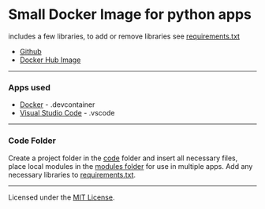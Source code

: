 # Small Docker Image for python apps
includes a few libraries, to add or remove libraries see [requirements.txt](.devcontainer/requirements.txt)
- [Github](https://github.com/JacobMannix/docker_python)
- [Docker Hub Image](https://hub.docker.com/repository/docker/jmannix3/docker_python)

---

### Apps used
- [Docker](https://www.docker.com/) - .devcontainer
- [Visual Studio Code](https://code.visualstudio.com/) - .vscode

---

### Code Folder
Create a project folder in the [code](https://github.com/JacobMannix/docker_python/tree/master/code) folder and insert all necessary files, place local modules in the [modules folder](https://github.com/JacobMannix/docker_python/tree/master/code/modules) for use in multiple apps. Add any necessary libraries to [requirements.txt](https://github.com/JacobMannix/docker_python/blob/master/.devcontainer/requirements.txt).

---

Licensed under the [MIT License](LICENSE).